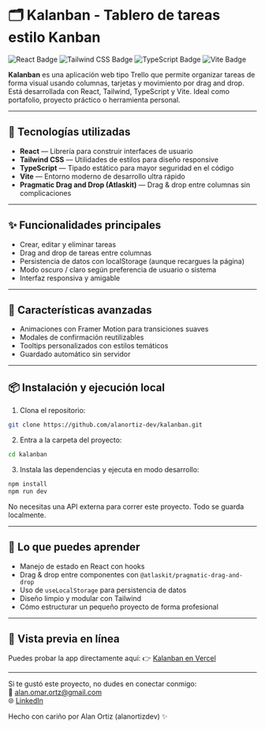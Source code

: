 # 🗂️ Kalanban - Tablero de tareas estilo Kanban

![React Badge](https://img.shields.io/badge/React-20232A?logo=react&logoColor=61DAFB&style=flat)
![Tailwind CSS Badge](https://img.shields.io/badge/Tailwind_CSS-06B6D4?logo=tailwindcss&logoColor=fff&style=flat)
![TypeScript Badge](https://img.shields.io/badge/TypeScript-3178C6?logo=typescript&logoColor=fff&style=flat)
![Vite Badge](https://img.shields.io/badge/Vite-646CFF?logo=vite&logoColor=fff&style=flat)

**Kalanban** es una aplicación web tipo Trello que permite organizar tareas de forma visual usando columnas, tarjetas y movimiento por drag and drop. Está desarrollada con React, Tailwind, TypeScript y Vite. Ideal como portafolio, proyecto práctico o herramienta personal.

---

## 🚀 Tecnologías utilizadas

- **React** — Librería para construir interfaces de usuario
- **Tailwind CSS** — Utilidades de estilos para diseño responsive
- **TypeScript** — Tipado estático para mayor seguridad en el código
- **Vite** — Entorno moderno de desarrollo ultra rápido
- **Pragmatic Drag and Drop (Atlaskit)** — Drag & drop entre columnas sin complicaciones

---

## ✨ Funcionalidades principales

- Crear, editar y eliminar tareas
- Drag and drop de tareas entre columnas
- Persistencia de datos con localStorage (aunque recargues la página)
- Modo oscuro / claro según preferencia de usuario o sistema
- Interfaz responsiva y amigable

---

## 🧩 Características avanzadas

- Animaciones con Framer Motion para transiciones suaves
- Modales de confirmación reutilizables
- Tooltips personalizados con estilos temáticos
- Guardado automático sin servidor

---

## 📦 Instalación y ejecución local

1. Clona el repositorio:
```bash
git clone https://github.com/alanortiz-dev/kalanban.git
```
2. Entra a la carpeta del proyecto:
```bash
cd kalanban
```
3. Instala las dependencias y ejecuta en modo desarrollo:
```bash
npm install
npm run dev
```

No necesitas una API externa para correr este proyecto. Todo se guarda localmente.

---

## 🧠 Lo que puedes aprender
- Manejo de estado en React con hooks
- Drag & drop entre componentes con `@atlaskit/pragmatic-drag-and-drop`
- Uso de `useLocalStorage` para persistencia de datos
- Diseño limpio y modular con Tailwind
- Cómo estructurar un pequeño proyecto de forma profesional

---

## 🔗 Vista previa en línea
Puedes probar la app directamente aquí:
👉 [Kalanban en Vercel](https://kalanban.vercel.app) 

---

Si te gustó este proyecto, no dudes en conectar conmigo:  
📧 alan.omar.ortz@gmail.com  
🌐 [LinkedIn](https://www.linkedin.com/in/alanortizdev/)

Hecho con cariño por Alan Ortiz (alanortizdev) ✨
